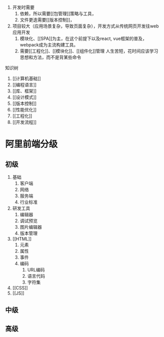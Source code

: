 1. 开发时需要
	1. 依赖，所以需要[[包管理]]策略与工具，
	2. 文件更迭需要[[版本控制]]，
2. 项目较大（应用场景复杂，导致页面复杂），开发方式从传统网页开发往web应用开发
	1. 模块化、[[SPA]]为主，在这个前提下以及react, vue框架的普及，webpack成为主流构建工具。
	2. 需要[[工程化]]、[[模块化]]、[[组件化]]管理
人生苦短，花时间应该学习思想和方法，而不是背某些命令

知识树
1. [[计算机基础]] 
2. [[编程语言]] 
3. [[库、框架]] 
4. [[设计模式]] 
5. [[版本控制]] 
6. [[性能优化]] 
7. [[工程化]] 
8. [[开发流程]] 

# 阿里前端分级
## 初级
1. 基础
	1. 客户端
	2. 网络
	3. 服务端
	4. 行业标准
2. 研发工具
	1. 编辑器
	2. 调试预览
	3. 图片编辑器
	4. 版本管理
3. [[HTML]] 
	1. 元素
	2. 属性
	3. 事件
	4. 编码
		1. URL编码
		2. 语言代码
		3. 字符集
4. [[CSS]] 
5. [[JS]] 
## 中级
## 高级
